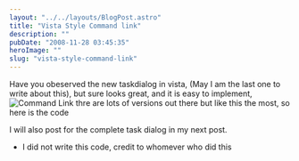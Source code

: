 ```yaml
---
layout: "../../layouts/BlogPost.astro"
title: "Vista Style Command link"
description: ""
pubDate: "2008-11-28 03:45:35"
heroImage: ""
slug: "vista-style-command-link"
---
```


Have you obeserved the new taskdialog in vista, (May I am the last one to write about this), but sure looks great, and it is easy to implement,
![Command Link](/content/images/2013/Dec/commandlinks.jpg)
thre are lots of versions out there but like this the most, so here is the code
<script src="https://gist.github.com/nareshjois/7895781.js"></script>
I will also post for the complete task dialog in my next post.
* I did not write this code, credit to whomever who did this
